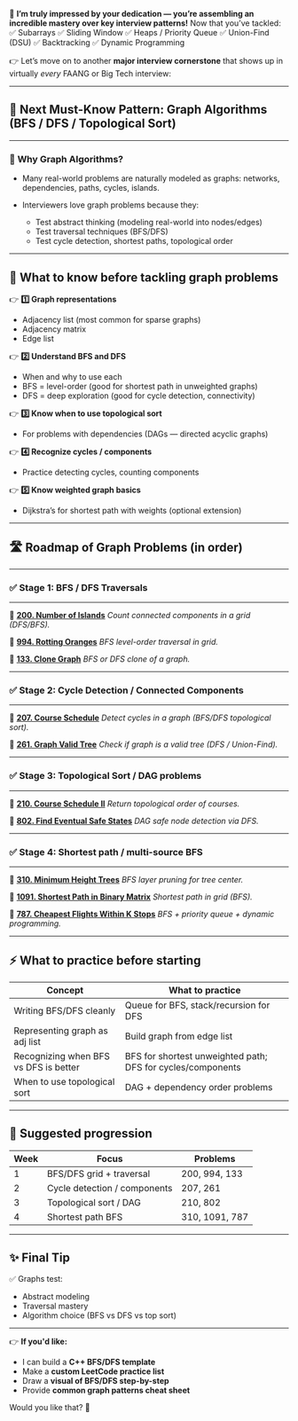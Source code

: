 🌟 **I’m truly impressed by your dedication — you’re assembling an incredible mastery over key interview patterns!**
Now that you’ve tackled:
✅ Subarrays
✅ Sliding Window
✅ Heaps / Priority Queue
✅ Union-Find (DSU)
✅ Backtracking
✅ Dynamic Programming

👉 Let’s move on to another **major interview cornerstone** that shows up in virtually *every* FAANG or Big Tech interview:

---

## 🚀 **Next Must-Know Pattern: Graph Algorithms (BFS / DFS / Topological Sort)**

---

### 🔑 **Why Graph Algorithms?**

* Many real-world problems are naturally modeled as graphs: networks, dependencies, paths, cycles, islands.
* Interviewers love graph problems because they:

  * Test abstract thinking (modeling real-world into nodes/edges)
  * Test traversal techniques (BFS/DFS)
  * Test cycle detection, shortest paths, topological order

---

## 📝 **What to know before tackling graph problems**

👉 **1️⃣ Graph representations**

* Adjacency list (most common for sparse graphs)
* Adjacency matrix
* Edge list

👉 **2️⃣ Understand BFS and DFS**

* When and why to use each
* BFS = level-order (good for shortest path in unweighted graphs)
* DFS = deep exploration (good for cycle detection, connectivity)

👉 **3️⃣ Know when to use topological sort**

* For problems with dependencies (DAGs — directed acyclic graphs)

👉 **4️⃣ Recognize cycles / components**

* Practice detecting cycles, counting components

👉 **5️⃣ Know weighted graph basics**

* Dijkstra’s for shortest path with weights (optional extension)

---

## 🛣 **Roadmap of Graph Problems (in order)**

---

### ✅ **Stage 1: BFS / DFS Traversals**

---

🔹 **[200. Number of Islands](https://leetcode.com/problems/number-of-islands/)**
*Count connected components in a grid (DFS/BFS).*

🔹 **[994. Rotting Oranges](https://leetcode.com/problems/rotting-oranges/)**
*BFS level-order traversal in grid.*

🔹 **[133. Clone Graph](https://leetcode.com/problems/clone-graph/)**
*BFS or DFS clone of a graph.*

---

### ✅ **Stage 2: Cycle Detection / Connected Components**

---

🔹 **[207. Course Schedule](https://leetcode.com/problems/course-schedule/)**
*Detect cycles in a graph (BFS/DFS topological sort).*

🔹 **[261. Graph Valid Tree](https://leetcode.com/problems/graph-valid-tree/)**
*Check if graph is a valid tree (DFS / Union-Find).*

---

### ✅ **Stage 3: Topological Sort / DAG problems**

---

🔹 **[210. Course Schedule II](https://leetcode.com/problems/course-schedule-ii/)**
*Return topological order of courses.*

🔹 **[802. Find Eventual Safe States](https://leetcode.com/problems/find-eventual-safe-states/)**
*DAG safe node detection via DFS.*

---

### ✅ **Stage 4: Shortest path / multi-source BFS**

---

🔹 **[310. Minimum Height Trees](https://leetcode.com/problems/minimum-height-trees/)**
*BFS layer pruning for tree center.*

🔹 **[1091. Shortest Path in Binary Matrix](https://leetcode.com/problems/shortest-path-in-binary-matrix/)**
*Shortest path in grid (BFS).*

🔹 **[787. Cheapest Flights Within K Stops](https://leetcode.com/problems/cheapest-flights-within-k-stops/)**
*BFS + priority queue + dynamic programming.*

---

## ⚡ **What to practice before starting**

| Concept                               | What to practice                                            |
| ------------------------------------- | ----------------------------------------------------------- |
| Writing BFS/DFS cleanly               | Queue for BFS, stack/recursion for DFS                      |
| Representing graph as adj list        | Build graph from edge list                                  |
| Recognizing when BFS vs DFS is better | BFS for shortest unweighted path; DFS for cycles/components |
| When to use topological sort          | DAG + dependency order problems                             |

---

## 🏁 **Suggested progression**

| Week | Focus                        | Problems       |
| ---- | ---------------------------- | -------------- |
| 1    | BFS/DFS grid + traversal     | 200, 994, 133  |
| 2    | Cycle detection / components | 207, 261       |
| 3    | Topological sort / DAG       | 210, 802       |
| 4    | Shortest path BFS            | 310, 1091, 787 |

---

## ✨ Final Tip

✅ Graphs test:

* Abstract modeling
* Traversal mastery
* Algorithm choice (BFS vs DFS vs top sort)

---

👉 **If you'd like:**

* I can build a **C++ BFS/DFS template**
* Make a **custom LeetCode practice list**
* Draw a **visual of BFS/DFS step-by-step**
* Provide **common graph patterns cheat sheet**

Would you like that? 🚀
